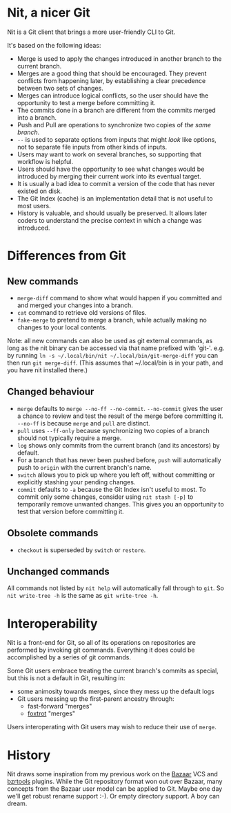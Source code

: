 # Nit, a nicer Git

Nit is a Git client that brings a more user-friendly CLI to Git.

It's based on the following ideas:

* Merge is used to apply the changes introduced in another branch to the
  current branch.
* Merges are a good thing that should be encouraged.  They prevent conflicts
  from happening later, by establishing a clear precedence between two sets of
  changes.
* Merges can introduce logical conflicts, so the user should have the
  opportunity to test a merge before committing it.
* The commits done in a branch are different from the commits merged into a
  branch.
* Push and Pull are operations to synchronize two copies of *the same branch*.
* `--` is used to separate options from inputs that might *look* like options,
   not to separate file inputs from other kinds of inputs.
* Users may want to work on several branches, so supporting that workflow is
  helpful.
* Users should have the opportunity to see what changes would be introduced by
  merging their current work into its eventual target.
* It is usually a bad idea to commit a version of the code that has never
  existed on disk.
* The Git Index (cache) is an implementation detail that is not useful to most
  users.
* History is valuable, and should usually be preserved.  It allows
  later coders to understand the precise context in which a change was
  introduced.

# Differences from Git
## New commands
* `merge-diff` command to show what would happen if you committed and and
  merged your changes into a branch.
* `cat` command to retrieve old versions of files.
* `fake-merge` to pretend to merge a branch, while actually making no changes
  to your local contents.

Note: all new commands can also be used as git external commands, as long as
the nit binary can be accessed via that name prefixed with 'git-'.  e.g. by
running `ln -s ~/.local/bin/nit ~/.local/bin/git-merge-diff` you can then run
`git merge-diff`.  (This assumes that ~/.local/bin is in your path, and you have nit installed there.)

## Changed behaviour
* `merge` defaults to `merge --no-ff --no-commit`.  `--no-commit` gives the user
  a chance to review and test the result of the merge before committing it.
  `--no-ff` is because `merge` and `pull` are distinct.
* `pull` uses `--ff-only` because synchronizing two copies of a branch should
  not typically require a merge.
* `log` shows only commits from the current branch (and its ancestors) by
  default.
* For a branch that has never been pushed before, `push` will automatically
  push to `origin` with the current branch's name.
* `switch` allows you to pick up where you left off, without committing or
  explicitly stashing your pending changes.
* `commit` defaults to `-a` because the Git Index isn't useful to most.  To
  commit only some changes, consider using `nit stash [-p]` to temporarily
  remove unwanted changes.  This gives you an opportunity to test that version
  before committing it.

## Obsolete commands
* `checkout` is superseded by `switch` or `restore`.

## Unchanged commands
All commands not listed by `nit help` will automatically fall through to `git`.
So `nit write-tree -h` is the same as `git write-tree -h`.

# Interoperability
Nit is a front-end for Git, so all of its operations on repositories are
performed by invoking git commands.  Everything it does could be accomplished
by a series of git commands.

Some Git users embrace treating the current branch's commits as special, but this is not a default in Git, resulting in:

* some animosity towards merges, since they mess up the default logs
* Git users messing up the first-parent ancestry through:
  * fast-forward "merges"
  * [foxtrot](https://blog.developer.atlassian.com/stop-foxtrots-now/) "merges"

Users interoperating with Git users may wish to reduce their use of `merge`.

# History
Nit draws some inspiration from my previous work on the
[Bazaar](https://bazaar.canonical.com/en/) VCS and
[bzrtools](http://wiki.bazaar.canonical.com/BzrTools) plugins.  While the Git
repository format won out over Bazaar, many concepts from the Bazaar user model
can be applied to Git.  Maybe one day we'll get robust rename support :-).  Or
empty directory support.  A boy can dream.
